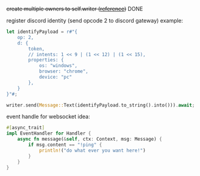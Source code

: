 ~~create multiple owners to self.writer ([reference](https://stackoverflow.com/questions/77277773/multiple-owners-to-a-tokio-tungstenite-wss-stream))~~ DONE

register discord identity (send opcode 2 to discord gateway)
example:
```rust
let identifyPayload = r#"{
    op: 2,
    d: {
        token,
        // intents: 1 << 9 | (1 << 12) | (1 << 15),
        properties: {
            os: "windows",
            browser: "chrome",
            device: "pc"
        },
    }
}"#;

writer.send(Message::Text(identifyPayload.to_string().into())).await;
```

event handle for websocket
idea:
```rust
#[async_trait]
impl EventHandler for Handler {
    async fn message(&self, ctx: Context, msg: Message) {
        if msg.content == "!ping" {
            println!("do what ever you want here!")
        }
    }
}
```